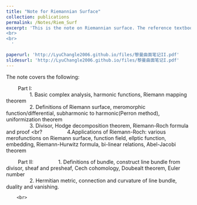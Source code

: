 ```yaml
---
title: "Note for Riemannian Surface"
collection: publications
permalink: /Notes/Riem_Surf
excerpt: 'This is the note on Riemannian surface. The reference textbook is ***Riemannian Surface*** by **Mei Jiaqiang**. The note is divided into two parts since there is a restriction on file size when uploading files on Github. For more information click the hyperlink above. <br>
<br>
<br>
  '

paperurl: 'http://LyuChangle2006.github.io/files/黎曼曲面笔记II.pdf'
slidesurl: 'http://LyuChangle2006.github.io/files/黎曼曲面笔记I.pdf'
---
```


The note covers the following:

      Part I:       
            1. Basic complex analysis, harmonic functions, Riemann mapping theorem <br>
            2. Definitions of Riemann surface, meromorphic function/differential, subharmonic to harmonic(Perron method), uniformization theorem <br>
            3. Divisor, Hodge decomposition theorem, Riemann-Roch formula and proof <br?
            4.Applications of Riemann-Roch: various merofunctions on Riemann surface, function field, ellptic function, embedding, Riemann-Hurwitz formula, bi-linear relations, Abel-Jacobi theorem <br>
            
      Part II: 
            1. Definitions of bundle, construct line bundle from divisor, sheaf and presheaf, Cech cohomology, Doubealt theorem, Euler number<br>
            2. Hermitian metric, connection and curvature of line bundle, duality and vanishing. <br>


        <br>

